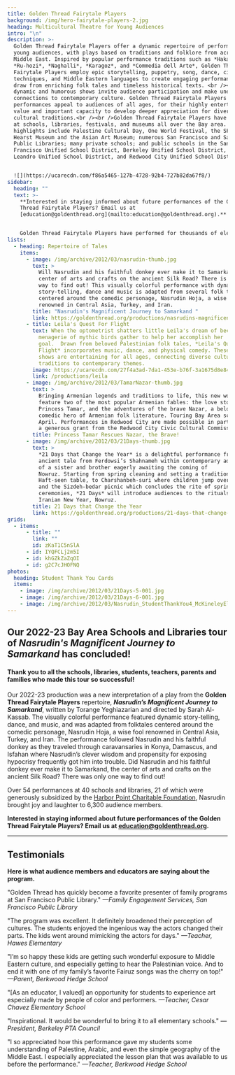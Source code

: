 ```yaml
---
title: Golden Thread Fairytale Players
background: /img/hero-fairytale-players-2.jpg
heading: Multicultural Theatre for Young Audiences
intro: "\n"
description: >-
  Golden Thread Fairytale Players offer a dynamic repertoire of performances for
  young audiences, with plays based on traditions and folklore from across the
  Middle East. Inspired by popular performance traditions such as *Hakawati*,
  *Ru-hozi*, *Naghalli*, *Karagoz*, and *Commedia dell Arte*, Golden Thread
  Fairytale Players employ epic storytelling, puppetry, song, dance, circus arts
  techniques, and Middle Eastern languages to create engaging performances that
  draw from enriching folk tales and timeless historical texts. <br /><br />Our
  dynamic and humorous shows invite audience participation and make unexpected
  connections to contemporary culture. Golden Thread Fairytale Players
  performances appeal to audiences of all ages, for their highly entertaining
  value and important capacity to develop deeper appreciation for diverse
  cultural traditions.<br /><br />Golden Thread Fairytale Players have performed
  at schools, libraries, festivals, and museums all over the Bay area. A few
  highlights include Palestine Cultural Day, One World Festival, the SFMOMA, the
  Hearst Museum and the Asian Art Museum; numerous San Francisco and San Mateo
  Public Libraries; many private schools; and public schools in the San
  Francisco Unified School District, Berkeley Unified School District, San
  Leandro Unified School District, and Redwood City Unified School District.


  ![](https://ucarecdn.com/f86a5465-127b-4728-92b4-727b82da67f8/)
sidebar:
  heading: ""
  text: >-
    **Interested in staying informed about future performances of the Golden
    Thread Fairytale Players? Email us at
    [education@goldenthread.org](mailto:education@goldenthread.org).** 


    Golden Thread Fairytale Players have performed for thousands of elementary students at schools aross the Bay Area, including John Muir Elementary, KZV Armenian School, Berkwood Hedge Elementary, Cesar Chavez Elementary, Tenderloin Elementary, Synergy Elementary, New School, Orion Alternative Elementary, Redding Elementary, Thousand Oaks Elementary, Palomares Elementary, Daniel Webster Elementary (SF), Sylvia Mendez School, Emerson Elementary, Daniel Webster Elementary (Daly City), Dolores Huerta Elementary, Guadalupe Elementary, Buena Vista Horace Mann, Clarendon Alternative Elementary, George Peabody Elementary, Chinese Immersion School, Bryant Elementary School, Live Oak Elementary School, and more!
lists:
  - heading: Repertoire of Tales
    items:
      - image: /img/archive/2012/03/nasrudin-thumb.jpg
        text: >
          Will Nasrudin and his faithful donkey ever make it to Samarkand, the
          center of arts and crafts on the ancient Silk Road? There is only one
          way to find out! This visually colorful performance with dynamic
          story-telling, dance and music is adapted from several folk tales
          centered around the comedic personage, Nasrudin Hoja, a wise fool
          renowned in Central Asia, Turkey, and Iran.
        title: "Nasrudin's Magnificent Journey to Samarkand "
        link: https://goldenthread.org/productions/nasrudins-magnificent-journey-to-samarkand-2022/
      - title: Leila's Quest For Flight
        text: When the optometrist shatters little Leila's dream of becoming a pilot, a
          menagerie of mythic birds gather to help her accomplish her
          goal.  Drawn from beloved Palestinian folk tales, *Leila's Quest for
          Flight* incorporates music, dance, and physical comedy. These dynamic
          shows are entertaining for all ages, connecting diverse cultural
          traditions to contemporary themes.
        image: https://ucarecdn.com/27f4a3ad-7da1-453e-b76f-3a1675d8e842/
        link: /productions/leila
      - image: /img/archive/2012/03/TamarNazar-thumb.jpg
        text: >
          Bringing Armenian legends and traditions to life, this new work will
          feature two of the most popular Armenian fables: the love story of
          Princess Tamar, and the adventures of the brave Nazar, a beloved
          comedic hero of Armenian folk literature. Touring Bay Area schools in
          April. Performances in Redwood City are made possible in part through
          a generous grant from the Redwood City Civic Cultural Commission.
        title: Princess Tamar Rescues Nazar, the Brave!
      - image: /img/archive/2012/03/21Days-thumb.jpg
        text: >
          *21 Days that Change the Year* is a delightful performance frames an
          ancient tale from Ferdowsi’s Shahnameh within contemporary adventures
          of a sister and brother eagerly awaiting the coming of
          Nowruz. Starting from spring cleaning and setting a traditional
          Haft-seen table, to Charshanbeh-suri where children jump over fire,
          and the Sizdeh-bedar picnic which concludes the rite of spring
          ceremonies, *21 Days* will introduce audiences to the rituals of the
          Iranian New Year, Nowruz. 
        title: 21 Days that Change the Year
        link: https://goldenthread.org/productions/21-days-that-change-the-year/
grids:
  - items:
      - title: ""
        link: ""
        id: zKaT1C5nSlA
      - id: IYQFCLj2m5I
      - id: khGZkZaZqOI
      - id: g2C7cJHOFNQ
photos:
  heading: Student Thank You Cards
  items:
    - image: /img/archive/2012/03/21Days-5-001.jpg
    - image: /img/archive/2012/03/21Days-6-001.jpg
    - image: /img/archive/2012/03/Nasrudin_StudentThankYou4_McKineleyElem.jpg
---
```

## Our 2022-23 Bay Area Schools and Libraries tour of *Nasrudin's Magnificent Journey to Samarkand* has concluded! 

#### Thank you to all the schools, libraries, students, teachers, parents and families who made this tour so successful!

Our 2022-23 production was a new interpretation of a play from the **Golden Thread Fairytale Players** repertoire, ***Nasrudin’s Magnificent Journey to Samarkand***, written by Torange Yeghiazarian and directed by Sarah Al-Kassab. The visually colorful performance featured dynamic story-telling, dance, and music, and was adapted from folktales centered around the comedic personage, Nasrudin Hoja, a wise fool renowned in Central Asia, Turkey, and Iran. The performance followed Nasrudin and his faithful donkey as they traveled through caravansaries in Konya, Damascus, and Isfahan where Nasrudin’s clever wisdom and propensity for exposing hypocrisy frequently got him into trouble. Did Nasrudin and his faithful donkey ever make it to Samarkand, the center of arts and crafts on the ancient Silk Road? There was only one way to find out! 

Over 54 performances at 40 schools and libraries, 21 of which were generously subsidized by the [Harbor Point Charitable Foundation](https://www.hpcfgiving.org/), Nasrudin brought joy and laughter to 6,300 audience members. 

**Interested in staying informed about future performances of the Golden Thread Fairytale Players? Email us at [education@goldenthread.org](mailto:education@goldenthread.org).** 

- - -

## **Testimonials**

**Here is what audience members and educators are saying about the program.**

"Golden Thread has quickly become a favorite presenter of family programs at San Francisco Public Library."  *—Family Engagement Services, San Francisco Public Library*

"The program was excellent. It definitely broadened their perception of cultures. The students enjoyed the ingenious way the actors changed their parts. The kids went around mimicking the actors for days." *—Teacher, Hawes Elementary*

"I’m so happy these kids are getting such wonderful exposure to Middle Eastern culture, and especially getting to hear the Palestinian voice. And to end it with one of my family’s favorite Fairuz songs was the cherry on top!" *—Parent, Berkwood Hedge School*

"\[As an educator, I valued] an opportunity for students to experience art especially made by people of color and performers. *—Teacher, Cesar Chavez Elementary School*

"Inspirational. It would be wonderful to bring it to all elementary schools." *—President, Berkeley PTA Council*

"I so appreciated how this performance gave my students some understanding of Palestine, Arabic, and even the simple geography of the Middle East. I especially appreciated the lesson plan that was available to us before the performance." *—Teacher, Berkwood Hedge School*